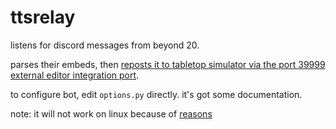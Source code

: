 # ttsrelay

listens for discord messages from beyond 20. 

parses their embeds, then [reposts it to tabletop simulator via the port 39999 external editor integration port](https://api.tabletopsimulator.com/externaleditorapi/).

to configure bot, edit `options.py` directly. it's got some documentation.

note: it will not work on linux because of [reasons](https://forums.tabletopsimulator.com/showthread.php?5526-Linux-External-Editor-API)

